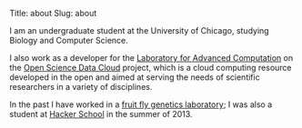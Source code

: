 Title: about
Slug: about

I am an undergraduate student at the University of Chicago, studying Biology and Computer Science.

I also work as a developer for the [Laboratory for Advanced Computation](http://www.labcomputing.org/) on the
[Open Science Data Cloud](https://www.opensciencedatacloud.org/) project, which is a cloud computing resource
developed in the open and aimed at serving the needs of scientific researchers in a variety of disciplines.

In the past I have worked in a [fruit fly genetics laboratory](http://benmay.uchicago.edu/faculty/rebay); I was
also a student at [Hacker School](http://www.hackerschool.com) in the summer of 2013.
